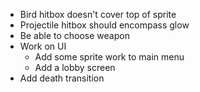 - Bird hitbox doesn't cover top of sprite
- Projectile hitbox should encompass glow
- Be able to choose weapon
- Work on UI
	- Add some sprite work to main menu
	- Add a lobby screen
- Add death transition